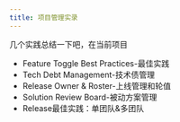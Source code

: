 ```yaml
---
title: 项目管理实录
---
```


几个实践总结一下吧，在当前项目

* Feature Toggle Best Practices-最佳实践
* Tech Debt Management-技术债管理
* Release Owner & Roster-上线管理和轮值
* Solution Review Board-被动方案管理
* Release最佳实践：单团队&多团队
